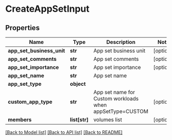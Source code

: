 # CreateAppSetInput

## Properties
Name | Type | Description | Notes
------------ | ------------- | ------------- | -------------
**app_set_business_unit** | **str** | App set business unit | [optional] 
**app_set_comments** | **str** | App set comments | [optional] 
**app_set_importance** | **str** | App set importance | [optional] 
**app_set_name** | **str** | App set name | 
**app_set_type** | **object** |  | 
**custom_app_type** | **str** | App set name for Custom workloads when appSetType&#x3D;CUSTOM | [optional] 
**members** | **list[str]** | volumes list | [optional] 

[[Back to Model list]](../README.md#documentation-for-models) [[Back to API list]](../README.md#documentation-for-api-endpoints) [[Back to README]](../README.md)


